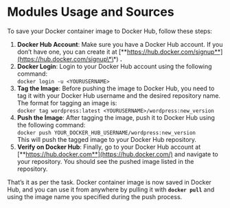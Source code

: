 # Modules Usage and Sources

To save your Docker container image to Docker Hub, follow these steps:

1. **Docker Hub Account**: Make sure you have a Docker Hub account. If you don’t have one, you can create it at [**https://hub.docker.com/signup**](https://hub.docker.com/signup\*\*) **.**
2. **Docker Login**: Login to your Docker Hub account using the following command:\
   `docker login -u <YOURUSERNAME>`
3. **Tag the Image**: Before pushing the image to Docker Hub, you need to tag it with your Docker Hub username and the desired repository name. The format for tagging an image is:\
   `docker tag wordpress:latest <YOURUSERNAME>/wordpress:new_version`
4. **Push the Image**: After tagging the image, push it to Docker Hub using the following command:\
   `docker push YOUR_DOCKER_HUB_USERNAME/wordpress:new_version`\
   This will push the tagged image to your Docker Hub repository.
5. **Verify on Docker Hub**: Finally, go to your Docker Hub account at [**https://hub.docker.com**](https://hub.docker.com/) and navigate to your repository. You should see the pushed image listed in the repository.

That’s it as per the task. Docker container image is now saved in Docker Hub, and you can use it from anywhere by pulling it with **`docker pull`** and using the image name you specified during the push process.
